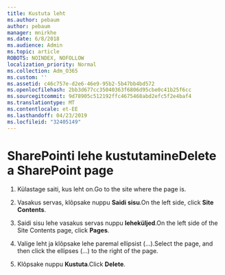 ```yaml
---
title: Kustuta leht
ms.author: pebaum
author: pebaum
manager: mnirkhe
ms.date: 6/8/2018
ms.audience: Admin
ms.topic: article
ROBOTS: NOINDEX, NOFOLLOW
localization_priority: Normal
ms.collection: Adm_O365
ms.custom: ''
ms.assetid: c46c757e-d2e6-46e9-95b2-5b47bb4bd572
ms.openlocfilehash: 2bb3d677cc35040363f6806d95cbe0c41b25f6cc
ms.sourcegitcommit: 9d78905c512192ffc4675468abd2efc5f2e4baf4
ms.translationtype: MT
ms.contentlocale: et-EE
ms.lasthandoff: 04/23/2019
ms.locfileid: "32405149"
---
```

# <a name="delete-a-sharepoint-page"></a><span data-ttu-id="9f5dc-102">SharePointi lehe kustutamine</span><span class="sxs-lookup"><span data-stu-id="9f5dc-102">Delete a SharePoint page</span></span>

1. <span data-ttu-id="9f5dc-103">Külastage saiti, kus leht on.</span><span class="sxs-lookup"><span data-stu-id="9f5dc-103">Go to the site where the page is.</span></span>
    
2. <span data-ttu-id="9f5dc-104">Vasakus servas, klõpsake nuppu **Saidi sisu**.</span><span class="sxs-lookup"><span data-stu-id="9f5dc-104">On the left side, click **Site Contents**.</span></span>
    
3. <span data-ttu-id="9f5dc-105">Saidi sisu lehe vasakus servas nuppu **leheküljed**.</span><span class="sxs-lookup"><span data-stu-id="9f5dc-105">On the left side of the Site Contents page, click **Pages**.</span></span>
    
4. <span data-ttu-id="9f5dc-106">Valige leht ja klõpsake lehe paremal ellipsist (...).</span><span class="sxs-lookup"><span data-stu-id="9f5dc-106">Select the page, and then click the ellipses (...) to the right of the page.</span></span>
    
5. <span data-ttu-id="9f5dc-107">Klõpsake nuppu **Kustuta**.</span><span class="sxs-lookup"><span data-stu-id="9f5dc-107">Click **Delete**.</span></span>
    

